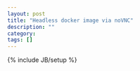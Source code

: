 ```yaml
---
layout: post
title: "Headless docker image via noVNC"
description: ""
category: 
tags: []
---
```

{% include JB/setup %}
